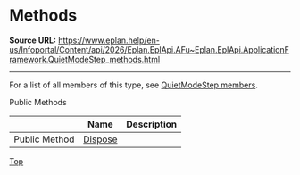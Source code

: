 # Methods

**Source URL:** https://www.eplan.help/en-us/Infoportal/Content/api/2026/Eplan.EplApi.AFu~Eplan.EplApi.ApplicationFramework.QuietModeStep_methods.html

---

For a list of all members of this type, see [QuietModeStep members](Eplan.EplApi.AFu~Eplan.EplApi.ApplicationFramework.QuietModeStep_members.html).

Public Methods

|  | Name | Description |
| --- | --- | --- |
| Public Method | [Dispose](Eplan.EplApi.AFu~Eplan.EplApi.ApplicationFramework.QuietModeStep~Dispose().html) |  |

[Top](#top)
